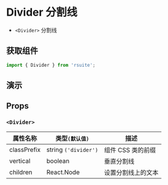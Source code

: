 # Divider 分割线 

* `<Divider>` 分割线

## 获取组件

```js
import { Divider } from 'rsuite';
```

## 演示

<!--{demo}-->

## Props

### `<Divider>`

| 属性名称    | 类型`(默认值)`       | 描述               |
| ----------- | -------------------- | ------------------ |
| classPrefix | string `('divider')` | 组件 CSS 类的前缀     |
| vertical    | boolean              | 垂直分割线         |
| children    | React.Node           | 设置分割线上的文本 |
